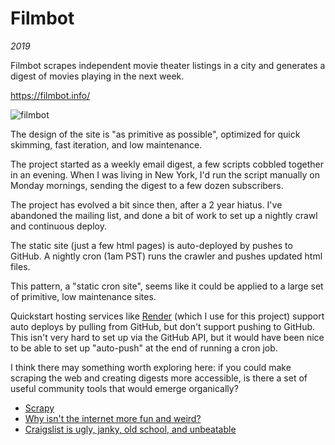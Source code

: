 # Filmbot

*2019*

Filmbot scrapes independent movie theater listings in a city and generates a digest of movies playing in the next week. 

https://filmbot.info/

![filmbot](/img/filmbot.png)

The design of the site is "as primitive as possible", optimized for quick skimming, fast iteration, and low maintenance. 

The project started as a weekly email digest, a few scripts cobbled together in an evening. When I was living in New York, I'd run the script manually on Monday mornings, sending the digest to a few dozen subscribers.

The project has evolved a bit since then, after a 2 year hiatus. I've abandoned the mailing list, and done a bit of work to set up a nightly crawl and continuous deploy.

The static site (just a few html pages) is auto-deployed by pushes to GitHub. A nightly cron (1am PST) runs the crawler and pushes updated html files.

This pattern, a "static cron site", seems like it could be applied to a large set of primitive, low maintenance sites. 

Quickstart hosting services like [Render](https://render.com/) (which I use for this project) support auto deploys by pulling from GitHub, but don't support pushing to GitHub. This isn't very hard to set up via the GitHub API, but it would have been nice to be able to set up "auto-push" at the end of running a cron job. 

I think there may something worth exploring here: if you could make scraping the web and creating digests more accessible, is there a set of useful community tools that would emerge organically? 

- [Scrapy](https://scrapy.org/)
- [Why isn't the internet more fun and weird?](https://jarredsumner.com/codeblog/)
- [Craigslist is ugly, janky, old school, and unbeatable](https://www.wired.com/2017/02/craigslist-is-ugly-janky-old-schooland-unbeatable/)
